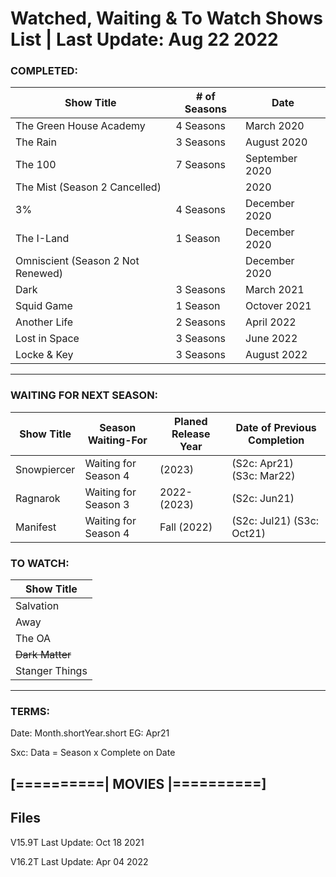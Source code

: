 # Watched, Waiting & To Watch Shows List | Last Update: Aug 22 2022

### COMPLETED:
Show Title		| # of Seasons		| Date
----------------------- | --------------------- | ---------
The Green House Academy | 4 Seasons 		        | March 2020
The Rain 		            | 3 Seasons		          | August 2020
The 100 		            | 7 Seasons 		        | September 2020
The Mist (Season 2 Cancelled) | 		            | 2020
3% 			                | 4 Seasons 		        | December 2020
The I-Land		          | 1 Season		          | December 2020
Omniscient (Season 2 Not Renewed) |		          | December 2020
Dark			              | 3 Seasons		          | March 2021
Squid Game		          | 1 Season		          | Octover 2021
Another Life		        | 2 Seasons		          | April 2022
Lost in Space		        | 3 Seasons		          | June 2022
Locke & Key             | 3 Seasons             | August 2022
---------------------------------------------------------------------
### WAITING FOR NEXT SEASON:
Show Title		| Season Waiting-For	| Planed Release Year	| Date of Previous Completion
----------------------- | --------------------- | --------------------- | ---------------------------
Snowpiercer 		| Waiting for Season 4 	| (2023) 		          | (S2c: Apr21) (S3c: Mar22)
Ragnarok 		    | Waiting for Season 3 	| 2022-(2023)			    | (S2c: Jun21)
Manifest 		    | Waiting for Season 4 	| Fall (2022)			    | (S2c: Jul21) (S3c: Oct21)


### TO WATCH:
Show Title              |
----------------------- |
Salvation		      |
Away			        |
The OA		      	|
~~Dark Matter~~		|
Stanger Things		|

---------------------------------------------------------------------

### TERMS:

Date: Month.shortYear.short EG: Apr21

Sxc: Data = Season x Complete on Date

[==========| MOVIES |==========]
--------------------------------



## Files

V15.9T Last Update: Oct 18 2021

V16.2T Last Update: Apr 04 2022
